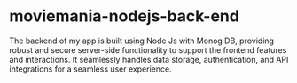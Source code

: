 # moviemania-nodejs-back-end
The backend of my app is built using Node Js with Monog DB, providing robust and secure server-side functionality to support the frontend features and interactions. It seamlessly handles data storage, authentication, and API integrations for a seamless user experience.

